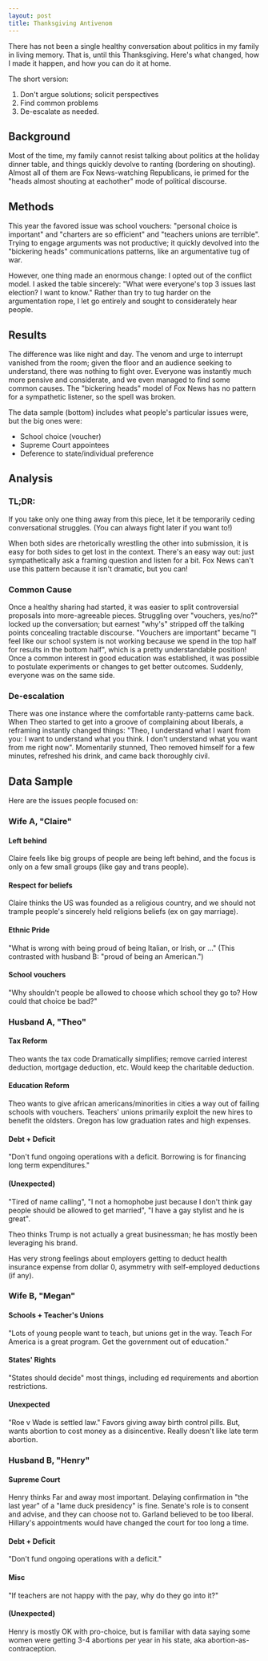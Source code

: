 ```yaml
---
layout: post
title: Thanksgiving Antivenom
---
```


There has not been a single healthy conversation about politics in my family in living memory.  That is, until this Thanksgiving.  Here's what changed, how I made it happen, and how you can do it at home.

The short version:

 1. Don't argue solutions; solicit perspectives
 2. Find common problems
 3. De-escalate as needed.

## Background

Most of the time, my family cannot resist talking about politics at the holiday dinner table, and things quickly devolve to ranting (bordering on shouting).  Almost all of them are Fox News-watching Republicans, ie primed for the "heads almost shouting at eachother" mode of political discourse.

## Methods

This year the favored issue was school vouchers: "personal choice is important" and "charters are so efficient" and "teachers unions are terrible".  Trying to engage arguments was not productive; it quickly devolved into the "bickering heads" communications patterns, like an argumentative tug of war.

However, one thing made an enormous change: I opted out of the conflict model.  I asked the table sincerely: "What were everyone's top 3 issues last election?  I want to know."  Rather than try to tug harder on the argumentation rope, I let go entirely and sought to considerately hear people.

## Results

The difference was like night and day.  The venom and urge to interrupt vanished from the room; given the floor and an audience seeking to understand, there was nothing to fight over.  Everyone was instantly much more pensive and considerate, and we even managed to find some common causes.  The "bickering heads" model of Fox News has no pattern for a sympathetic listener, so the spell was broken.

The data sample (bottom) includes what people's particular issues were, but the big ones were:

 * School choice (voucher)
 * Supreme Court appointees
 * Deference to state/individual preference

## Analysis

### TL;DR:

If you take only one thing away from this piece, let it be temporarily ceding conversational struggles.  (You can always fight later if you want to!)

When both sides are rhetorically wrestling the other into submission, it is easy for both sides to get lost in the context.  There's an easy way out: just sympathetically ask a framing question and listen for a bit.  Fox News can't use this pattern because it isn't dramatic, but you can!

### Common Cause

Once a healthy sharing had started, it was easier to split controversial proposals into more-agreeable pieces.  Struggling over "vouchers, yes/no?" locked up the conversation; but earnest "why's" stripped off the talking points concealing tractable discourse.  "Vouchers are important" became "I feel like our school system is not working because we spend in the top half for results in the bottom half", which is a pretty understandable position!  Once a common interest in good education was established, it was possible to postulate experiments or changes to get better outcomes.  Suddenly, everyone was on the same side.

### De-escalation

There was one instance where the comfortable ranty-patterns came back.  When Theo started to get into a groove of complaining about liberals, a reframing instantly changed things: "Theo, I understand what I want from you: I want to understand what you think.  I don't understand what you want from me right now".  Momentarily stunned, Theo removed himself for a few minutes, refreshed his drink, and came back thoroughly civil.

## Data Sample

Here are the issues people focused on:

### Wife A, "Claire"

#### Left behind

Claire feels like big groups of people are being left behind, and the focus is only on a few small groups (like gay and trans people).

#### Respect for beliefs

Claire thinks the US was founded as a religious country, and we should not trample people's sincerely held religions beliefs (ex on gay marriage).

#### Ethnic Pride

"What is wrong with being proud of being Italian, or Irish, or ..."  (This contrasted with husband B: "proud of being an American.")

#### School vouchers

"Why shouldn't people be allowed to choose which school they go to?  How could that choice be bad?"

### Husband A, "Theo"

#### Tax Reform

Theo wants the tax code Dramatically simplifies; remove carried interest deduction, mortgage deduction, etc.  Would keep the charitable deduction.

#### Education Reform

Theo wants to give african americans/minorities in cities a way out of failing schools with vouchers. Teachers' unions primarily exploit the new hires to benefit the oldsters.  Oregon has low graduation rates and high expenses.

#### Debt + Deficit

"Don't fund ongoing operations with a deficit.  Borrowing is for financing long term expenditures."

#### (Unexpected)

"Tired of name calling", "I not a homophobe just because I don't think gay people should be allowed to get married", "I have a gay stylist and he is great".

Theo thinks Trump is not actually a great businessman; he has mostly been leveraging his brand.

Has very strong feelings about employers getting to deduct health insurance expense from dollar 0, asymmetry with self-employed deductions (if any).

### Wife B, "Megan"

#### Schools + Teacher's Unions

"Lots of young people want to teach, but unions get in the way.  Teach For America is a great program.  Get the government out of education."

#### States' Rights

"States should decide" most things, including ed requirements and abortion restrictions.

#### Unexpected

"Roe v Wade is settled law."  Favors giving away birth control pills.  But, wants abortion to cost money as a disincentive.  Really doesn't like late term abortion.

### Husband B, "Henry"

#### Supreme Court

Henry thinks Far and away most important.  Delaying confirmation in "the last year" of a "lame duck presidency" is fine.  Senate's role is to consent and advise, and they can choose not to.  Garland believed to be too liberal.  Hillary's appointments would have changed the court for too long a time.

#### Debt + Deficit

"Don't fund ongoing operations with a deficit."

#### Misc

"If teachers are not happy with the pay, why do they go into it?"

#### (Unexpected)

Henry is mostly OK with pro-choice, but is familiar with data saying some women were getting 3-4 abortions per year in his state, aka abortion-as-contraception.

